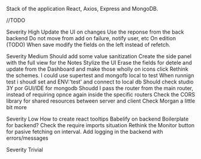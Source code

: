 Stack of the application
React, Axios, Express and MongoDB.

//TODO

Severity High
    Update the UI on changes
    Use the reponse from the back backend
        Do not move from add on failure, notify user, etc
    On edition (TODO)
        When save modify the fields on the left instead of refetch.

Severity Medium
    Should add some value sanitization
    Create the side panel with the full view for the Notes
    Stylize the UI 
    Erase the fields for detele and update from the Dashboard and make those wholly on icons click
    Rethink the schemes.
    I could use supertest and mongofb local to test
        When runnign test i shoudl set and ENV:'test' and connect to local db
    Should check studio 3Y por GUI/IDE for mongodb
    Shoudd I pass the router from the main router, instead of requiring opnce again inside the specific routers
    Check the CORS library for shared resources between server and client
    Check Morgan a little bit more


Severity Low
    How to create react tooltips
    Babelify on backend
        Boilerplate for backend?
        Check the require imports situation
    Rethink the Monitor button for pasive fetching on interval.
    Add logging in the backend with errors/messages

Severity Trivial